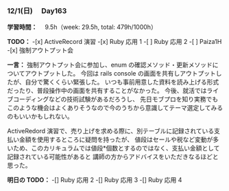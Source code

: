 ### 12/1(日)　 Day163

**学習時間：**　
9.5h（week: 29.5h, total: 479h/1000h）

**TODO：** -[x] ActiveRecord 演習 -[x] Ruby 応用 1 -[ ] Ruby 応用 2 -[ ] Paiza1H -[x] 強制アウトプット会

**一言：**
強制アウトプット会に参加し、enum の確認メソッド・更新メソッドについてアウトプットした。
今回は rails console の画面を共有しアウトプットしたが、自分で驚くくらい緊張した。
いつも事前用意した資料を読み上げる形式だったり、普段操作中の画面を共有することがなかった。
今後、就活ではライブコーディングなどの技術試験があるだろうし、
先日モブプロを知り実務でもこのような機会はよくありそうなので今のうちから意識してテーマ選定してみるのもいいかもしれない。

ActiveRedord 演習で、売り上げを求める際に、別テーブルに記録されている支払い金額を使用するところに疑問を持ったが、
値段はセールや税など変動が多いため、このカリキュラムでは値段\*個数とするのではなく、支払い金額として記録されている可能性があると
講師の方からアドバイスをいただきなるほどと思った。

**明日の TODO：**
-[] Ruby 応用 2
-[] Ruby 応用 3
-[] Ruby 応用 4
